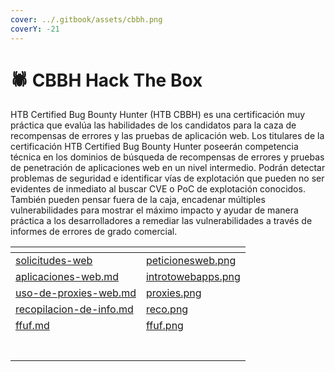 ```yaml
---
cover: ../.gitbook/assets/cbbh.png
coverY: -21
---
```


# 🕷 CBBH Hack The Box

HTB Certified Bug Bounty Hunter (HTB CBBH) es una certificación muy práctica que evalúa las habilidades de los candidatos para la caza de recompensas de errores y las pruebas de aplicación web. Los titulares de la certificación HTB Certified Bug Bounty Hunter poseerán competencia técnica en los dominios de búsqueda de recompensas de errores y pruebas de penetración de aplicaciones web en un nivel intermedio. Podrán detectar problemas de seguridad e identificar vías de explotación que pueden no ser evidentes de inmediato al buscar CVE o PoC de explotación conocidos. También pueden pensar fuera de la caja, encadenar múltiples vulnerabilidades para mostrar el máximo impacto y ayudar de manera práctica a los desarrolladores a remediar las vulnerabilidades a través de informes de errores de grado comercial.



<table data-view="cards"><thead><tr><th data-card-target data-type="content-ref"></th><th data-hidden data-card-cover data-type="files"></th></tr></thead><tbody><tr><td><a href="solicitudes-web/">solicitudes-web</a></td><td><a href="../.gitbook/assets/peticionesweb.png">peticionesweb.png</a></td></tr><tr><td><a href="aplicaciones-web.md">aplicaciones-web.md</a></td><td><a href="../.gitbook/assets/introtowebapps.png">introtowebapps.png</a></td></tr><tr><td><a href="uso-de-proxies-web.md">uso-de-proxies-web.md</a></td><td><a href="../.gitbook/assets/proxies.png">proxies.png</a></td></tr><tr><td><a href="recopilacion-de-info.md">recopilacion-de-info.md</a></td><td><a href="../.gitbook/assets/reco.png">reco.png</a></td></tr><tr><td><a href="ffuf.md">ffuf.md</a></td><td><a href="../.gitbook/assets/ffuf.png">ffuf.png</a></td></tr><tr><td></td><td></td></tr><tr><td></td><td></td></tr><tr><td></td><td></td></tr><tr><td></td><td></td></tr><tr><td></td><td></td></tr><tr><td></td><td></td></tr><tr><td></td><td></td></tr></tbody></table>
